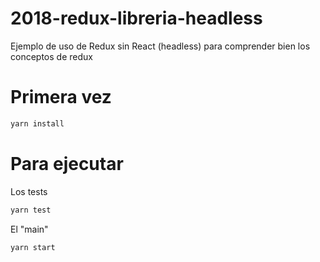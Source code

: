 # 2018-redux-libreria-headless

Ejemplo de uso de Redux sin React (headless) para comprender bien los conceptos de redux

# Primera vez

```bash
yarn install
```

# Para ejecutar

Los tests

```bash
yarn test
```

El "main"

```bash
yarn start
```
